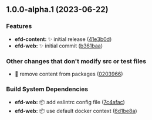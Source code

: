 ## 1.0.0-alpha.1 (2023-06-22)


### Features

* **efd-content:** ✨ initial release ([41e3b0d](https://github.com/DarktideLegend/escape-from-dereth/commit/41e3b0d0c0f5fe7b8a80543870724b412665cde1))
* **efd-web:** ✨ initial commit ([b361baa](https://github.com/DarktideLegend/escape-from-dereth/commit/b361baab783eb20739070c836a1334f207eae766))


### Other changes that don't modify src or test files

* 🔧 remove content from packages ([0203966](https://github.com/DarktideLegend/escape-from-dereth/commit/02039664654225c12bbc2369e2a3328c1aaff53d))


### Build System Dependencies

* **efd-web:** 📦️ add eslintrc config file ([7c4afac](https://github.com/DarktideLegend/escape-from-dereth/commit/7c4afac11f89ace29baaf0b8ee8dc019a588d568))
* **efd-web:** 📦️ use default docker context ([6d1be8a](https://github.com/DarktideLegend/escape-from-dereth/commit/6d1be8a817ee662f4600583bf74f933873a42f4d))
